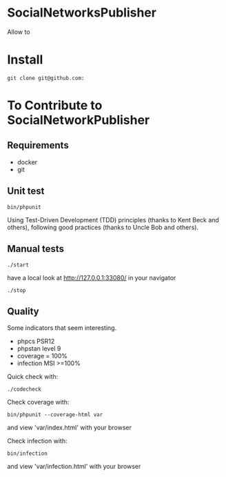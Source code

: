 # SocialNetworksPublisher

Allow to

# Install

```console
git clone git@github.com:
```

# To Contribute to SocialNetworkPublisher

## Requirements

* docker
* git


## Unit test

```console
bin/phpunit
```

Using Test-Driven Development (TDD) principles (thanks to Kent Beck and others), following good practices (thanks to Uncle Bob and others).

## Manual tests

```console
./start
```
have a local look at http://127.0.0.1:33080/ in your navigator

```console
./stop
```

## Quality

Some indicators that seem interesting.

* phpcs PSR12
* phpstan level 9
* coverage = 100%
* infection MSI >=100%

Quick check with:
```console
./codecheck
```

Check coverage with:
```console
bin/phpunit --coverage-html var
```
and view 'var/index.html' with your browser

Check infection with:
```console
bin/infection
```
and view 'var/infection.html' with your browser